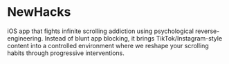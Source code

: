 # NewHacks
iOS app that fights infinite scrolling addiction using psychological reverse-engineering. Instead of blunt app blocking, it brings TikTok/Instagram-style content into a controlled environment where we reshape your scrolling habits through progressive interventions.

